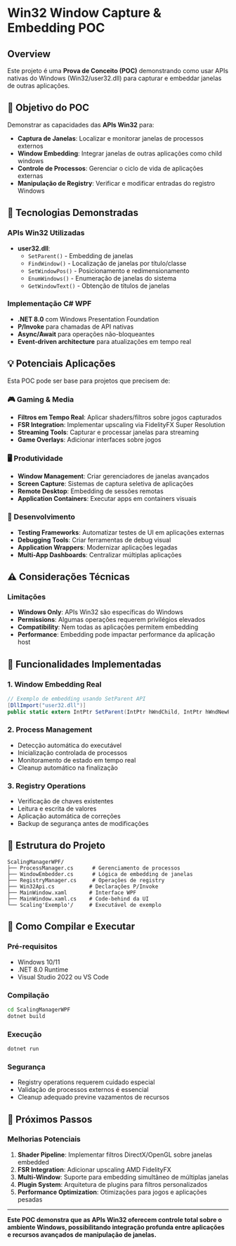 # Win32 Window Capture & Embedding POC

## Overview
Este projeto é uma **Prova de Conceito (POC)** demonstrando como usar APIs nativas do Windows (Win32/user32.dll) para capturar e embeddar janelas de outras aplicações. 

## 🎯 Objetivo do POC
Demonstrar as capacidades das **APIs Win32** para:
- **Captura de Janelas**: Localizar e monitorar janelas de processos externos
- **Window Embedding**: Integrar janelas de outras aplicações como child windows
- **Controle de Processos**: Gerenciar o ciclo de vida de aplicações externas
- **Manipulação de Registry**: Verificar e modificar entradas do registro Windows

## 🔧 Tecnologias Demonstradas

### APIs Win32 Utilizadas
- **user32.dll**:
  - `SetParent()` - Embedding de janelas
  - `FindWindow()` - Localização de janelas por título/classe
  - `SetWindowPos()` - Posicionamento e redimensionamento
  - `EnumWindows()` - Enumeração de janelas do sistema
  - `GetWindowText()` - Obtenção de títulos de janelas

### Implementação C# WPF
- **.NET 8.0** com Windows Presentation Foundation
- **P/Invoke** para chamadas de API nativas
- **Async/Await** para operações não-bloqueantes
- **Event-driven architecture** para atualizações em tempo real

## 💡 Potenciais Aplicações

Esta POC pode ser base para projetos que precisem de:

### 🎮 Gaming & Media
- **Filtros em Tempo Real**: Aplicar shaders/filtros sobre jogos capturados
- **FSR Integration**: Implementar upscaling via FidelityFX Super Resolution
- **Streaming Tools**: Capturar e processar janelas para streaming
- **Game Overlays**: Adicionar interfaces sobre jogos

### 🖥️ Produtividade
- **Window Management**: Criar gerenciadores de janelas avançados
- **Screen Capture**: Sistemas de captura seletiva de aplicações
- **Remote Desktop**: Embedding de sessões remotas
- **Application Containers**: Executar apps em containers visuais

### 🔧 Desenvolvimento
- **Testing Frameworks**: Automatizar testes de UI em aplicações externas
- **Debugging Tools**: Criar ferramentas de debug visual
- **Application Wrappers**: Modernizar aplicações legadas
- **Multi-App Dashboards**: Centralizar múltiplas aplicações

## ⚠️ Considerações Técnicas

### Limitações
- **Windows Only**: APIs Win32 são específicas do Windows
- **Permissions**: Algumas operações requerem privilégios elevados
- **Compatibility**: Nem todas as aplicações permitem embedding
- **Performance**: Embedding pode impactar performance da aplicação host

## 🚀 Funcionalidades Implementadas

### 1. Window Embedding Real
```csharp
// Exemplo de embedding usando SetParent API
[DllImport("user32.dll")]
public static extern IntPtr SetParent(IntPtr hWndChild, IntPtr hWndNewParent);
```

### 2. Process Management
- Detecção automática do executável
- Inicialização controlada de processos
- Monitoramento de estado em tempo real
- Cleanup automático na finalização

### 3. Registry Operations  
- Verificação de chaves existentes
- Leitura e escrita de valores
- Aplicação automática de correções
- Backup de segurança antes de modificações

## 📁 Estrutura do Projeto

```
ScalingManagerWPF/
├── ProcessManager.cs      # Gerenciamento de processos
├── WindowEmbedder.cs      # Lógica de embedding de janelas
├── RegistryManager.cs     # Operações de registry
├── Win32Api.cs           # Declarações P/Invoke
├── MainWindow.xaml       # Interface WPF
├── MainWindow.xaml.cs    # Code-behind da UI
└── Scaling'Exemplo'/     # Executável de exemplo

```

## 🔨 Como Compilar e Executar

### Pré-requisitos
- Windows 10/11
- .NET 8.0 Runtime
- Visual Studio 2022 ou VS Code





### Compilação
```bash
cd ScalingManagerWPF
dotnet build
```

### Execução
```bash
dotnet run
```



### Segurança
- Registry operations requerem cuidado especial
- Validação de processos externos é essencial
- Cleanup adequado previne vazamentos de recursos

## 🎯 Próximos Passos

### Melhorias Potenciais
1. **Shader Pipeline**: Implementar filtros DirectX/OpenGL sobre janelas embedded
2. **FSR Integration**: Adicionar upscaling AMD FidelityFX
3. **Multi-Window**: Suporte para embedding simultâneo de múltiplas janelas
4. **Plugin System**: Arquitetura de plugins para filtros personalizados
5. **Performance Optimization**: Otimizações para jogos e aplicações pesadas

---

**Este POC demonstra que as APIs Win32 oferecem controle total sobre o ambiente Windows, possibilitando integração profunda entre aplicações e recursos avançados de manipulação de janelas.**
